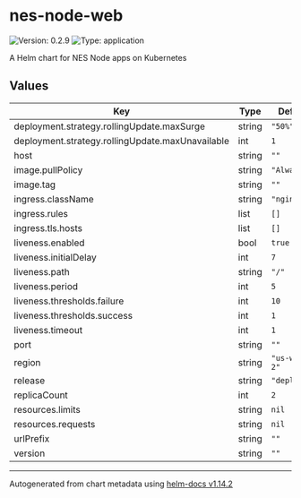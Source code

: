 # nes-node-web

![Version: 0.2.9](https://img.shields.io/badge/Version-0.2.9-informational?style=flat-square) ![Type: application](https://img.shields.io/badge/Type-application-informational?style=flat-square)

A Helm chart for NES Node apps on Kubernetes

## Values

| Key | Type | Default | Description |
|-----|------|---------|-------------|
| deployment.strategy.rollingUpdate.maxSurge | string | `"50%"` |  |
| deployment.strategy.rollingUpdate.maxUnavailable | int | `1` |  |
| host | string | `""` |  |
| image.pullPolicy | string | `"Always"` |  |
| image.tag | string | `""` |  |
| ingress.className | string | `"nginx"` |  |
| ingress.rules | list | `[]` |  |
| ingress.tls.hosts | list | `[]` |  |
| liveness.enabled | bool | `true` |  |
| liveness.initialDelay | int | `7` |  |
| liveness.path | string | `"/"` |  |
| liveness.period | int | `5` |  |
| liveness.thresholds.failure | int | `10` |  |
| liveness.thresholds.success | int | `1` |  |
| liveness.timeout | int | `1` |  |
| port | string | `""` |  |
| region | string | `"us-west-2"` |  |
| release | string | `"deployed"` |  |
| replicaCount | int | `2` |  |
| resources.limits | string | `nil` |  |
| resources.requests | string | `nil` |  |
| urlPrefix | string | `""` |  |
| version | string | `""` |  |

----------------------------------------------
Autogenerated from chart metadata using [helm-docs v1.14.2](https://github.com/norwoodj/helm-docs/releases/v1.14.2)
